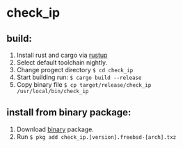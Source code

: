 # check_ip
## build:

1. Install rust and cargo via [rustup](https://www.rust-lang.org/en-US/install.html)
2. Select default toolchain nightly.
3. Change progect directory `$ cd check_ip`
4. Start building run: `$ cargo build --release`
5. Copy binary file `$ cp target/release/check_ip /usr/local/bin/check_ip`
 
## install from binary package:
 
1. Download [binary](https://github.com/jail-maker/check_ip/releases) package.
2. Run `$ pkg add check_ip.[version].freebsd-[arch].txz`
